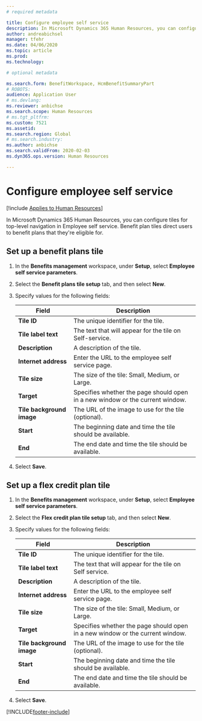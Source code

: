 ```yaml
---
# required metadata

title: Configure employee self service
description: In Microsoft Dynamics 365 Human Resources, you can configure tiles for top-level navigation in Employee self service.
author: andreabichsel
manager: tfehr
ms.date: 04/06/2020
ms.topic: article
ms.prod: 
ms.technology: 

# optional metadata

ms.search.form: BenefitWorkspace, HcmBenefitSummaryPart
# ROBOTS: 
audience: Application User
# ms.devlang: 
ms.reviewer: anbichse
ms.search.scope: Human Resources
# ms.tgt_pltfrm: 
ms.custom: 7521
ms.assetid: 
ms.search.region: Global
# ms.search.industry: 
ms.author: anbichse
ms.search.validFrom: 2020-02-03
ms.dyn365.ops.version: Human Resources

---
```


# Configure employee self service

[!include [Applies to Human Resources](../includes/applies-to-hr.md)]

In Microsoft Dynamics 365 Human Resources, you can configure tiles for top-level navigation in Employee self service. Benefit plan tiles direct users to benefit plans that they're eligible for.

## Set up a benefit plans tile

1. In the **Benefits management** workspace, under **Setup**, select **Employee self service parameters**.

2. Select the **Benefit plans tile setup** tab, and then select **New**.

3. Specify values for the following fields:

   | Field | Description |
   | --- | --- |
   | **Tile ID** | The unique identifier for the tile. |
   | **Tile label text** | The text that will appear for the tile on Self-service. |
   | **Description** | A description of the tile. |
   | **Internet address** | Enter the URL to the employee self service page. |
   | **Tile size** | The size of the tile: Small, Medium, or Large. |
   | **Target** | Specifies whether the page should open in a new window or the current window. |
   | **Tile background image** | The URL of the image to use for the tile (optional). |
   | **Start** | The beginning date and time the tile should be available. |
   | **End** | The end date and time the tile should be available. |

4. Select **Save**.

## Set up a flex credit plan tile

1. In the **Benefits management** workspace, under **Setup**, select **Employee self service parameters**.

2. Select the **Flex credit plan tile setup** tab, and then select **New**.

3. Specify values for the following fields:

   | Field | Description |
   | --- | --- |
   | **Tile ID** | The unique identifier for the tile. |
   | **Tile label text** | The text that will appear for the tile on Self service. |
   | **Description** | A description of the tile. |
   | **Internet address** | Enter the URL to the employee self service page. |
   | **Tile size** | The size of the tile: Small, Medium, or Large. |
   | **Target** | Specifies whether the page should open in a new window or the current window. |
   | **Tile background image** | The URL of the image to use for the tile (optional). |
   | **Start** | The beginning date and time the tile should be available. |
   | **End** | The end date and time the tile should be available. |

4. Select **Save**.


[!INCLUDE[footer-include](../includes/footer-banner.md)]